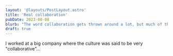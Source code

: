```yaml
---
layout: '@layouts/PostLayout.astro'
title: 'Real collaboration'
pubDate: 2023-08-08
blurb: "The word collaboration gets thrown around a lot, but much of the time people are just talking about conflict avoidance."
draft: true
---
```


I worked at a big company where the culture was said to be very "collaborative"...
